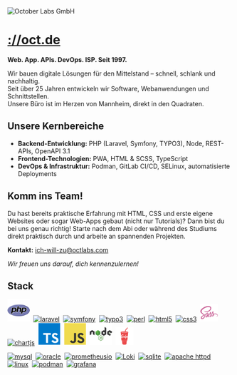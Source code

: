 <img src="https://www.october-labs.de/assets/img/logo_written.svg" width="600" alt="October Labs GmbH">

# [://oct.de](https://www.october-labs.de)

**Web. App. APIs. DevOps. ISP. Seit 1997.**

Wir bauen digitale Lösungen für den Mittelstand – schnell, schlank und nachhaltig.\
Seit über 25 Jahren entwickeln wir Software, Webanwendungen und Schnittstellen.\
Unsere Büro ist im Herzen von Mannheim, direkt in den Quadraten.

## Unsere Kernbereiche
- **Backend-Entwicklung:** PHP (Laravel, Symfony, TYPO3), Node, REST-APIs, OpenAPI 3.1
- **Frontend-Technologien:** PWA, HTML & SCSS, TypeScript
- **DevOps & Infrastruktur:** Podman, GitLab CI/CD, SELinux, automatisierte Deployments

## Komm ins Team!
Du hast bereits praktische Erfahrung mit HTML, CSS und erste eigene Websites oder sogar Web-Apps gebaut (nicht nur Tutorials)? Dann bist du bei uns genau richtig! Starte nach dem Abi oder während des Studiums direkt praktisch durch und arbeite an spannenden Projekten.

**Kontakt:** [ich-will-zu@octlabs.com](mailto:ich-will-zu@octlabs.com)

_Wir freuen uns darauf, dich kennenzulernen!_

## Stack
<a href="https://www.php.net" rel="noreferrer"><img src="https://raw.githubusercontent.com/devicons/devicon/master/icons/php/php-original.svg" alt="php" width="50" height="50"></a>
&nbsp;<a href="https://laravel.com" rel="noreferrer"><img src="https://www.vectorlogo.zone/logos/laravel/laravel-icon.svg"  alt="laravel" width="50" height="50"></a>
&nbsp;<a href="https://symfony.com" rel="noreferrer"><img src="https://www.vectorlogo.zone/logos/symfony/symfony-icon.svg" alt="symfony" width="50" height="50"></a>
&nbsp;<a href="https://typo3.org" rel="noreferrer"><img src="https://www.vectorlogo.zone/logos/typo3/typo3-icon.svg" alt="typo3" width="50" height="50"></a>
&nbsp;<a href="https://www.perl.org" rel="noreferrer"><img src="https://www.vectorlogo.zone/logos/perl/perl-icon.svg" alt="perl" width="50" height="50"></a>
&nbsp;<a href="https://www.w3.org/html" rel="noreferrer"><img src="https://www.vectorlogo.zone/logos/w3_html5/w3_html5-icon.svg" alt="html5" width="50" height="50"></a>
&nbsp;<a href="https://developer.mozilla.org/css" rel="noreferrer"><img src="https://www.vectorlogo.zone/logos/w3_css/w3_css-icon.svg" alt="css3" width="50" height="50"></a>
&nbsp;<a href="https://sass-lang.com" rel="noreferrer"><img src="https://raw.githubusercontent.com/devicons/devicon/master/icons/sass/sass-original.svg" alt="sass" width="40 " height="40"></a>
&nbsp;<a href="https://www.chartjs.org" rel="noreferrer"><img src="https://www.chartjs.org/media/logo-title.svg" alt="chartjs" width="50" height="50"></a>
&nbsp;<a href="https://www.typescriptlang.org" rel="noreferrer"><img src="https://raw.githubusercontent.com/devicons/devicon/master/icons/typescript/typescript-original.svg" alt="typescript" width="50" height="50"></a>
&nbsp;<a href="https://developer.mozilla.org/en-US/docs/Web/JavaScript" rel="noreferrer"><img src="https://raw.githubusercontent.com/devicons/devicon/master/icons/javascript/javascript-original.svg" alt="javascript" width="50" height="50"></a>
&nbsp;<a href="https://nodejs.org" rel="noreferrer"><img src="https://raw.githubusercontent.com/devicons/devicon/master/icons/nodejs/nodejs-original-wordmark.svg" alt="nodejs" width="50" height="50"></a>
&nbsp;<a href="https://gulpjs.com" rel="noreferrer"><img src="https://raw.githubusercontent.com/devicons/devicon/master/icons/gulp/gulp-plain.svg" alt="gulp" width="40 " height="40"></a>

<a href="https://www.mysql.com" rel="noreferrer"><img src="https://www.vectorlogo.zone/logos/mysql/mysql-icon.svg" alt="mysql" width="50" height="50"></a>
&nbsp;<a href="https://www.oracle.com" rel="noreferrer"><img src="https://www.vectorlogo.zone/logos/oracle/oracle-icon.svg" alt="oracle" width="50" height="50"></a>
&nbsp;<a href="https://www.prometheusio.io" rel="noreferrer"><img src="https://www.vectorlogo.zone/logos/prometheusio/prometheusio-icon.svg" alt="prometheusio" width="50" height="50"></a>
&nbsp;<a href="https://grafana.com/oss/loki" rel="noreferrer"><img src="https://grafana.com/static/img/logos/logo-loki.svg" alt="Loki" width="50" height="50"></a>
&nbsp;<a href="https://www.sqlite.org" rel="noreferrer"><img src="https://www.vectorlogo.zone/logos/sqlite/sqlite-icon.svg" alt="sqlite" width="50" height="50"></a>
&nbsp;<a href="https://httpd.apache.org" rel="noreferrer"><img src="https://www.vectorlogo.zone/logos/apache/apache-icon.svg" alt=" apache httpd " width="50" height="50"></a>
&nbsp;<a href="https://www.linux.org" rel="noreferrer"><img src="https://www.vectorlogo.zone/logos/linux/linux-icon.svg" alt="linux" width="50" height="50"></a>
&nbsp;<a href="https://podman.io" rel="noreferrer"><img src="https://www.vectorlogo.zone/logos/podmanio/podmanio-icon.svg" alt="podman" width="50" height="50"></a>
&nbsp;<a href="https://grafana.com" rel="noreferrer"><img src="https://www.vectorlogo.zone/logos/grafana/grafana-icon.svg" alt="grafana" width="50" height="50"></a>


